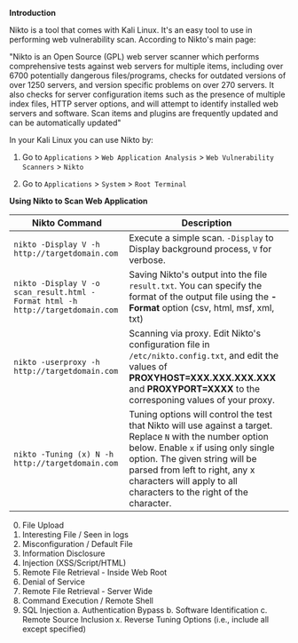 **Introduction**

Nikto is a tool that comes with Kali Linux. It's an easy tool to use in performing web vulnerability scan. According to Nikto's main page:

"Nikto is an Open Source (GPL) web server scanner which performs comprehensive tests against web servers for multiple items, including over 6700 potentially dangerous files/programs, checks for outdated versions of over 1250 servers, and version specific problems on over 270 servers. It also checks for server configuration items such as the presence of multiple index files, HTTP server options, and will attempt to identify installed web servers and software. Scan items and plugins are frequently updated and can be automatically updated"


In your Kali Linux you can use Nikto by:

1. Go to ```Applications``` > ```Web Application Analysis``` > ```Web Vulnerability Scanners``` > ```Nikto```

2. Go to ```Applications``` > ```System``` > ```Root Terminal```

**Using Nikto to Scan Web Application**

|Nikto Command|Description|
|-------------------------|-----------------------------------------------------|
|```nikto -Display V -h http://targetdomain.com```|Execute a simple scan. ```-Display``` to Display background process, ```V``` for verbose.|
|```nikto -Display V -o scan_result.html -Format html -h http://targetdomain.com```|Saving Nikto's output into the file ```result.txt```. You can specify the format of the output file using the **-Format** option (csv, html, msf, xml, txt)|
|```nikto -userproxy -h http://targetdomain.com```|Scanning via proxy. Edit Nikto's configuration file in ```/etc/nikto.config.txt```, and edit the values of **PROXYHOST=XXX.XXX.XXX.XXX** and **PROXYPORT=XXXX** to the corresponing values of your proxy.|
|```nikto -Tuning (x) N -h http://targetdomain.com```|Tuning options will control the test that Nikto will use against a target. Replace ```N``` with the number option below. Enable ```x``` if using only single option. The given string will be parsed from left to right, any x characters will apply to all characters to the right of the character.|

0. File Upload
1. Interesting File / Seen in logs
2. Misconfiguration / Default File
3. Information Disclosure
4. Injection (XSS/Script/HTML)
5. Remote File Retrieval - Inside Web Root
6. Denial of Service
7. Remote File Retrieval - Server Wide
8. Command Execution / Remote Shell
9. SQL Injection
   a. Authentication Bypass
   b. Software Identification
   c. Remote Source Inclusion
   x. Reverse Tuning Options (i.e., include all except specified)
